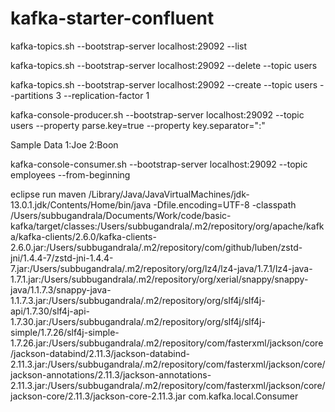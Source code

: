 # kafka-starter-confluent
kafka-topics.sh  --bootstrap-server localhost:29092 --list

kafka-topics.sh  --bootstrap-server localhost:29092 --delete --topic users

kafka-topics.sh  --bootstrap-server localhost:29092 --create --topic users --partitions 3 --replication-factor 1

kafka-console-producer.sh --bootstrap-server localhost:29092 --topic users --property parse.key=true --property key.separator=":"

Sample Data
1:Joe
2:Boon

 kafka-console-consumer.sh --bootstrap-server localhost:29092 --topic employees --from-beginning

eclipse run maven
/Library/Java/JavaVirtualMachines/jdk-13.0.1.jdk/Contents/Home/bin/java -Dfile.encoding=UTF-8 -classpath /Users/subbugandrala/Documents/Work/code/basic-kafka/target/classes:/Users/subbugandrala/.m2/repository/org/apache/kafka/kafka-clients/2.6.0/kafka-clients-2.6.0.jar:/Users/subbugandrala/.m2/repository/com/github/luben/zstd-jni/1.4.4-7/zstd-jni-1.4.4-7.jar:/Users/subbugandrala/.m2/repository/org/lz4/lz4-java/1.7.1/lz4-java-1.7.1.jar:/Users/subbugandrala/.m2/repository/org/xerial/snappy/snappy-java/1.1.7.3/snappy-java-1.1.7.3.jar:/Users/subbugandrala/.m2/repository/org/slf4j/slf4j-api/1.7.30/slf4j-api-1.7.30.jar:/Users/subbugandrala/.m2/repository/org/slf4j/slf4j-simple/1.7.26/slf4j-simple-1.7.26.jar:/Users/subbugandrala/.m2/repository/com/fasterxml/jackson/core/jackson-databind/2.11.3/jackson-databind-2.11.3.jar:/Users/subbugandrala/.m2/repository/com/fasterxml/jackson/core/jackson-annotations/2.11.3/jackson-annotations-2.11.3.jar:/Users/subbugandrala/.m2/repository/com/fasterxml/jackson/core/jackson-core/2.11.3/jackson-core-2.11.3.jar com.kafka.local.Consumer

